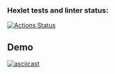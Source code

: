 ### Hexlet tests and linter status:
[![Actions Status](https://github.com/KRISTINA-Lap/python-project-50/actions/workflows/hexlet-check.yml/badge.svg)](https://github.com/KRISTINA-Lap/python-project-50/actions)

## Demo

[![asciicast](https://asciinema.org/a/demo.cast.svg)](https://asciinema.org/a/demo.cast)
